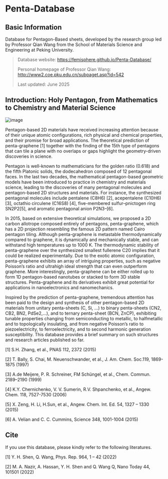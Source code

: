 # Penta-Database
## Basic Information
Database for Pentagon-Based sheets,  developed by the research group led by Professor Qian Wang from the School of Materials Science and Engineering at Peking University.

> Database website: https://femisphere.github.io/Penta-Database/
>
> Personal homepage of Professor Qian Wang: http://www2.coe.pku.edu.cn/subpaget.asp?id=542
>
> Last updated: June 2025

## Introduction: Holy Pentagon, from Mathematics to Chemistry and Material Science
![image](https://github.com/user-attachments/assets/be1be052-a36c-4777-b369-1961b444fb01)

  Pentagon-based 2D materials have received increasing attention because of their unique atomic configurations, rich physical and chemical properties, and their promise for broad applications. The theoretical prediction of penta-graphene [1] together with the finding of the 15th type of pentagons that can tile a plane with no overlaps or gaps highlight the geometry-driven discoveries in science.

  Pentagon is well-known to mathematicians for the golden ratio (0.618) and the fifth Platonic solids, the dodecahedron composed of 12 pentagonal faces. In the last two decades, the mathematical pentagon-based geometric models have been introduced to practice in chemistry and materials science, leading to the discoveries of many pentagonal molecules and pentagon-based 2D structures and materials. For instance, the synthesized pentagonal molecules include pentalene (C8H6) [2], acepentalene (C10H6) [3], octathio circulene (C16S8) [4], five-membered sulfur–pnictogen ring SN2P2[5], and aromatic pentagonal anion P2N3–[6].

  In 2015, based on extensive theoretical simulations, we proposed a 2D carbon allotrope composed entirely of pentagons, penta-graphene, which has a 2D projection resembling the famous 2D pattern named Cairo pentagon tiling. Although penta-graphene is metastable thermodynamically compared to graphene, it is dynamically and mechanically stable, and can withstand high temperatures up to 1000 K. The thermodynamic stability of penta-graphene over the synthesized smallest fullerene C20 implies that it could be realized experimentally. Due to the exotic atomic configuration, penta-graphene exhibits an array of intriguing properties, such as negative Poisson’s ratio and ultrahigh ideal strength that can even outperform graphene. More interestingly, penta-graphene can be either rolled up to form 1D pentagon-based nanotubes or stacked to form 3D stable structures. Penta-graphene and its derivatives exhibit great potential for applications in nanoelectronics and nanomechanics.

  Inspired by the prediction of penta-graphene, tremendous attention has been paid to the design and synthesis of other pentagon-based 2D materials from unitary penta-sheets (C, Si, …) to binary penta-sheets (CN2, CB2, BN2, PdSe2,…), and to ternary penta-sheet (BCN, ZnCP), exhibiting tunable properties changing from semiconducting to metallic, to halfmetallic and to topologically insulating, and from negative Poisson’s ratio to piezoelectricity, to ferroelectricity, and to second harmonic generation susceptibility. This database provides a brief summary on such structures and research articles published so far.

[1] S.H. Zhang, et al., PNAS 112, 2372 (2015)

[2] T. Bally, S. Chai, M. Neuenschwander, et al., J. Am. Chem. Soc.119, 1869-1875 (1997)

[3] A.de Meijere, P. R. Schreiner, FM Schüngel, et al., Chem. Commun. 2189–2190 (1999)

[4] K.Y. Chernichenko, V. V. Sumerin, R.V. Shpanchenko, et al., Angew. Chem. 118, 7527-7530 (2006)

[5] X. Zeng, H. Li, H.Sun, et al., Angew. Chem. Int. Ed. 54, 1327 – 1330 (2015)

[6] A. Velian and C. C. Cummins, Science 348, 1001-1004 (2015)

## Cite

If you use this database, please kindly refer to the following literatures.

[1] Y. H. Shen, Q. Wang, Phys. Rep. 964, 1 – 42 (2022)

[2] M. A. Nazir, A. Hassan, Y. H. Shen and Q. Wang Q, Nano Today 44, 101501 (2022)


